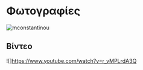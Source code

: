 # Φωτογραφίες
![mconstantinou](https://cloud.githubusercontent.com/assets/14877897/10559866/63743044-7502-11e5-8ded-c75c3722b209.jpg)

## Βίντεο
![]https://www.youtube.com/watch?v=r_vMPLrdA3Q
